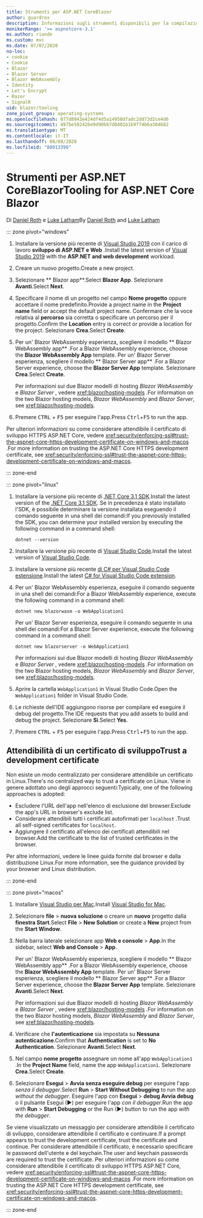 ```yaml
---
title: Strumenti per ASP.NET CoreBlazor
author: guardrex
description: Informazioni sugli strumenti disponibili per la compilazione di Blazor app.
monikerRange: '>= aspnetcore-3.1'
ms.author: riande
ms.custom: mvc
ms.date: 07/07/2020
no-loc:
- cookie
- Cookie
- Blazor
- Blazor Server
- Blazor WebAssembly
- Identity
- Let's Encrypt
- Razor
- SignalR
uid: blazor/tooling
zone_pivot_groups: operating-systems
ms.openlocfilehash: 077d8943e424df4d5a14950dfadc2dd73d2ce4d6
ms.sourcegitcommit: 497be502426e9d90bb7d0401b1b9f74b6a384682
ms.translationtype: MT
ms.contentlocale: it-IT
ms.lasthandoff: 08/08/2020
ms.locfileid: "88013398"
---
```

# <a name="tooling-for-aspnet-core-no-locblazor"></a><span data-ttu-id="a71b1-103">Strumenti per ASP.NET CoreBlazor</span><span class="sxs-lookup"><span data-stu-id="a71b1-103">Tooling for ASP.NET Core Blazor</span></span>

<span data-ttu-id="a71b1-104">Di [Daniel Roth](https://github.com/danroth27) e [Luke Latham](https://github.com/guardrex)</span><span class="sxs-lookup"><span data-stu-id="a71b1-104">By [Daniel Roth](https://github.com/danroth27) and [Luke Latham](https://github.com/guardrex)</span></span>

::: zone pivot="windows"

1. <span data-ttu-id="a71b1-105">Installare la versione più recente di [Visual Studio 2019](https://visualstudio.microsoft.com/downloads/) con il carico di lavoro **sviluppo di ASP.NET e Web** .</span><span class="sxs-lookup"><span data-stu-id="a71b1-105">Install the latest version of [Visual Studio 2019](https://visualstudio.microsoft.com/downloads/) with the **ASP.NET and web development** workload.</span></span>

1. <span data-ttu-id="a71b1-106">Creare un nuovo progetto.</span><span class="sxs-lookup"><span data-stu-id="a71b1-106">Create a new project.</span></span>

1. <span data-ttu-id="a71b1-107">Selezionare \*\* Blazor app\*\*.</span><span class="sxs-lookup"><span data-stu-id="a71b1-107">Select **Blazor App**.</span></span> <span data-ttu-id="a71b1-108">Selezionare **Avanti**.</span><span class="sxs-lookup"><span data-stu-id="a71b1-108">Select **Next**.</span></span>

1. <span data-ttu-id="a71b1-109">Specificare il nome di un progetto nel campo **Nome progetto** oppure accettare il nome predefinito.</span><span class="sxs-lookup"><span data-stu-id="a71b1-109">Provide a project name in the **Project name** field or accept the default project name.</span></span> <span data-ttu-id="a71b1-110">Confermare che la voce relativa al **percorso** sia corretta o specificare un percorso per il progetto.</span><span class="sxs-lookup"><span data-stu-id="a71b1-110">Confirm the **Location** entry is correct or provide a location for the project.</span></span> <span data-ttu-id="a71b1-111">Selezionare **Crea**.</span><span class="sxs-lookup"><span data-stu-id="a71b1-111">Select **Create**.</span></span>

1. <span data-ttu-id="a71b1-112">Per un' Blazor WebAssembly esperienza, scegliere il modello \*\* Blazor WebAssembly app\*\* .</span><span class="sxs-lookup"><span data-stu-id="a71b1-112">For a Blazor WebAssembly experience, choose the **Blazor WebAssembly App** template.</span></span> <span data-ttu-id="a71b1-113">Per un' Blazor Server esperienza, scegliere il modello \*\* Blazor Server app\*\* .</span><span class="sxs-lookup"><span data-stu-id="a71b1-113">For a Blazor Server experience, choose the **Blazor Server App** template.</span></span> <span data-ttu-id="a71b1-114">Selezionare **Crea**.</span><span class="sxs-lookup"><span data-stu-id="a71b1-114">Select **Create**.</span></span>

   <span data-ttu-id="a71b1-115">Per informazioni sui due Blazor modelli di hosting *Blazor WebAssembly* e *Blazor Server* , vedere <xref:blazor/hosting-models> .</span><span class="sxs-lookup"><span data-stu-id="a71b1-115">For information on the two Blazor hosting models, *Blazor WebAssembly* and *Blazor Server*, see <xref:blazor/hosting-models>.</span></span>

1. <span data-ttu-id="a71b1-116">Premere <kbd>CTRL</kbd> + <kbd>F5</kbd> per eseguire l'app.</span><span class="sxs-lookup"><span data-stu-id="a71b1-116">Press <kbd>Ctrl</kbd>+<kbd>F5</kbd> to run the app.</span></span>

<span data-ttu-id="a71b1-117">Per ulteriori informazioni su come considerare attendibile il certificato di sviluppo HTTPS ASP.NET Core, vedere <xref:security/enforcing-ssl#trust-the-aspnet-core-https-development-certificate-on-windows-and-macos> .</span><span class="sxs-lookup"><span data-stu-id="a71b1-117">For more information on trusting the ASP.NET Core HTTPS development certificate, see <xref:security/enforcing-ssl#trust-the-aspnet-core-https-development-certificate-on-windows-and-macos>.</span></span>

::: zone-end

::: zone pivot="linux"

1. <span data-ttu-id="a71b1-118">Installare la versione più recente di [.NET Core 3,1 SDK](https://dotnet.microsoft.com/download/dotnet-core/3.1).</span><span class="sxs-lookup"><span data-stu-id="a71b1-118">Install the latest version of the [.NET Core 3.1 SDK](https://dotnet.microsoft.com/download/dotnet-core/3.1).</span></span> <span data-ttu-id="a71b1-119">Se in precedenza è stato installato l'SDK, è possibile determinare la versione installata eseguendo il comando seguente in una shell dei comandi:</span><span class="sxs-lookup"><span data-stu-id="a71b1-119">If you previously installed the SDK, you can determine your installed version by executing the following command in a command shell:</span></span>

   ```dotnetcli
   dotnet --version
   ```

1. <span data-ttu-id="a71b1-120">Installare la versione più recente di [Visual Studio Code](https://code.visualstudio.com/).</span><span class="sxs-lookup"><span data-stu-id="a71b1-120">Install the latest version of [Visual Studio Code](https://code.visualstudio.com/).</span></span>

1. <span data-ttu-id="a71b1-121">Installare la versione più recente [di C# per Visual Studio Code estensione](https://marketplace.visualstudio.com/items?itemName=ms-dotnettools.csharp).</span><span class="sxs-lookup"><span data-stu-id="a71b1-121">Install the latest [C# for Visual Studio Code extension](https://marketplace.visualstudio.com/items?itemName=ms-dotnettools.csharp).</span></span>

1. <span data-ttu-id="a71b1-122">Per un' Blazor WebAssembly esperienza, eseguire il comando seguente in una shell dei comandi:</span><span class="sxs-lookup"><span data-stu-id="a71b1-122">For a Blazor WebAssembly experience, execute the following command in a command shell:</span></span>

   ```dotnetcli
   dotnet new blazorwasm -o WebApplication1
   ```

   <span data-ttu-id="a71b1-123">Per un' Blazor Server esperienza, eseguire il comando seguente in una shell dei comandi:</span><span class="sxs-lookup"><span data-stu-id="a71b1-123">For a Blazor Server experience, execute the following command in a command shell:</span></span>

   ```dotnetcli
   dotnet new blazorserver -o WebApplication1
   ```

   <span data-ttu-id="a71b1-124">Per informazioni sui due Blazor modelli di hosting *Blazor WebAssembly* e *Blazor Server* , vedere <xref:blazor/hosting-models> .</span><span class="sxs-lookup"><span data-stu-id="a71b1-124">For information on the two Blazor hosting models, *Blazor WebAssembly* and *Blazor Server*, see <xref:blazor/hosting-models>.</span></span>

1. <span data-ttu-id="a71b1-125">Aprire la cartella `WebApplication1` in Visual Studio Code.</span><span class="sxs-lookup"><span data-stu-id="a71b1-125">Open the `WebApplication1` folder in Visual Studio Code.</span></span>

1. <span data-ttu-id="a71b1-126">Le richieste dell'IDE aggiungono risorse per compilare ed eseguire il debug del progetto.</span><span class="sxs-lookup"><span data-stu-id="a71b1-126">The IDE requests that you add assets to build and debug the project.</span></span> <span data-ttu-id="a71b1-127">Selezionare **Sì**.</span><span class="sxs-lookup"><span data-stu-id="a71b1-127">Select **Yes**.</span></span>

1. <span data-ttu-id="a71b1-128">Premere <kbd>CTRL</kbd> + <kbd>F5</kbd> per eseguire l'app.</span><span class="sxs-lookup"><span data-stu-id="a71b1-128">Press <kbd>Ctrl</kbd>+<kbd>F5</kbd> to run the app.</span></span>

## <a name="trust-a-development-certificate"></a><span data-ttu-id="a71b1-129">Attendibilità di un certificato di sviluppo</span><span class="sxs-lookup"><span data-stu-id="a71b1-129">Trust a development certificate</span></span>

<span data-ttu-id="a71b1-130">Non esiste un modo centralizzato per considerare attendibile un certificato in Linux.</span><span class="sxs-lookup"><span data-stu-id="a71b1-130">There's no centralized way to trust a certificate on Linux.</span></span> <span data-ttu-id="a71b1-131">Viene in genere adottato uno degli approcci seguenti:</span><span class="sxs-lookup"><span data-stu-id="a71b1-131">Typically, one of the following approaches is adopted:</span></span>

* <span data-ttu-id="a71b1-132">Escludere l'URL dell'app nell'elenco di esclusione del browser.</span><span class="sxs-lookup"><span data-stu-id="a71b1-132">Exclude the app's URL in browser's exclude list.</span></span>
* <span data-ttu-id="a71b1-133">Considerare attendibili tutti i certificati autofirmati per `localhost` .</span><span class="sxs-lookup"><span data-stu-id="a71b1-133">Trust all self-signed certificates for `localhost`.</span></span>
* <span data-ttu-id="a71b1-134">Aggiungere il certificato all'elenco dei certificati attendibili nel browser.</span><span class="sxs-lookup"><span data-stu-id="a71b1-134">Add the certificate to the list of trusted certificates in the browser.</span></span>

<span data-ttu-id="a71b1-135">Per altre informazioni, vedere le linee guida fornite dal browser e dalla distribuzione Linux.</span><span class="sxs-lookup"><span data-stu-id="a71b1-135">For more information, see the guidance provided by your browser and Linux distribution.</span></span>

::: zone-end

::: zone pivot="macos"

1. <span data-ttu-id="a71b1-136">Installare [Visual Studio per Mac](https://visualstudio.microsoft.com/vs/mac/).</span><span class="sxs-lookup"><span data-stu-id="a71b1-136">Install [Visual Studio for Mac](https://visualstudio.microsoft.com/vs/mac/).</span></span>

1. <span data-ttu-id="a71b1-137">Selezionare **file**  >  **nuova soluzione** o creare un **nuovo** progetto dalla **finestra Start**.</span><span class="sxs-lookup"><span data-stu-id="a71b1-137">Select **File** > **New Solution** or create a **New** project from the **Start Window**.</span></span>

1. <span data-ttu-id="a71b1-138">Nella barra laterale selezionare app **Web e console**  >  **App**.</span><span class="sxs-lookup"><span data-stu-id="a71b1-138">In the sidebar, select **Web and Console** > **App**.</span></span>

   <span data-ttu-id="a71b1-139">Per un' Blazor WebAssembly esperienza, scegliere il modello \*\* Blazor WebAssembly app\*\* .</span><span class="sxs-lookup"><span data-stu-id="a71b1-139">For a Blazor WebAssembly experience, choose the **Blazor WebAssembly App** template.</span></span> <span data-ttu-id="a71b1-140">Per un' Blazor Server esperienza, scegliere il modello \*\* Blazor Server app\*\* .</span><span class="sxs-lookup"><span data-stu-id="a71b1-140">For a Blazor Server experience, choose the **Blazor Server App** template.</span></span> <span data-ttu-id="a71b1-141">Selezionare **Avanti**.</span><span class="sxs-lookup"><span data-stu-id="a71b1-141">Select **Next**.</span></span>

   <span data-ttu-id="a71b1-142">Per informazioni sui due Blazor modelli di hosting *Blazor WebAssembly* e *Blazor Server* , vedere <xref:blazor/hosting-models> .</span><span class="sxs-lookup"><span data-stu-id="a71b1-142">For information on the two Blazor hosting models, *Blazor WebAssembly* and *Blazor Server*, see <xref:blazor/hosting-models>.</span></span>

1. <span data-ttu-id="a71b1-143">Verificare che **l'autenticazione** sia impostata su **Nessuna autenticazione**.</span><span class="sxs-lookup"><span data-stu-id="a71b1-143">Confirm that **Authentication** is set to **No Authentication**.</span></span> <span data-ttu-id="a71b1-144">Selezionare **Avanti**.</span><span class="sxs-lookup"><span data-stu-id="a71b1-144">Select **Next**.</span></span>

1. <span data-ttu-id="a71b1-145">Nel campo **nome progetto** assegnare un nome all'app `WebApplication1` .</span><span class="sxs-lookup"><span data-stu-id="a71b1-145">In the **Project Name** field, name the app `WebApplication1`.</span></span> <span data-ttu-id="a71b1-146">Selezionare **Crea**.</span><span class="sxs-lookup"><span data-stu-id="a71b1-146">Select **Create**.</span></span>

1. <span data-ttu-id="a71b1-147">Selezionare **Esegui**  >  **Avvia senza eseguire debug** per eseguire l'app *senza il debugger*.</span><span class="sxs-lookup"><span data-stu-id="a71b1-147">Select **Run** > **Start Without Debugging** to run the app *without the debugger*.</span></span> <span data-ttu-id="a71b1-148">Eseguire l'app con **Esegui**  >  **debug Avvia debug** o il pulsante Esegui (&#9654;) per eseguire l'app *con il debugger*.</span><span class="sxs-lookup"><span data-stu-id="a71b1-148">Run the app with **Run** > **Start Debugging** or the Run (&#9654;) button to run the app *with the debugger*.</span></span>

<span data-ttu-id="a71b1-149">Se viene visualizzato un messaggio per considerare attendibile il certificato di sviluppo, considerare attendibile il certificato e continuare.</span><span class="sxs-lookup"><span data-stu-id="a71b1-149">If a prompt appears to trust the development certificate, trust the certificate and continue.</span></span> <span data-ttu-id="a71b1-150">Per considerare attendibile il certificato, è necessario specificare le password dell'utente e del keychain.</span><span class="sxs-lookup"><span data-stu-id="a71b1-150">The user and keychain passwords are required to trust the certificate.</span></span> <span data-ttu-id="a71b1-151">Per ulteriori informazioni su come considerare attendibile il certificato di sviluppo HTTPS ASP.NET Core, vedere <xref:security/enforcing-ssl#trust-the-aspnet-core-https-development-certificate-on-windows-and-macos> .</span><span class="sxs-lookup"><span data-stu-id="a71b1-151">For more information on trusting the ASP.NET Core HTTPS development certificate, see <xref:security/enforcing-ssl#trust-the-aspnet-core-https-development-certificate-on-windows-and-macos>.</span></span>

::: zone-end
